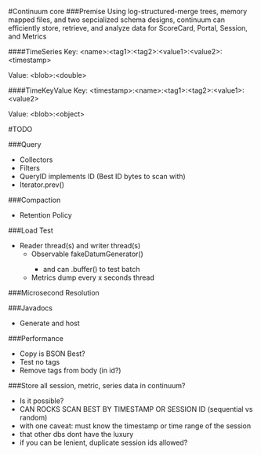 #Continuum core
###Premise
Using log-structured-merge trees, memory mapped files, and two sepcialized schema designs, continuum can efficiently store, retrieve, and analyze data for ScoreCard, Portal, Session, and Metrics

####TimeSeries
Key: \<name>:\<tag1>:\<tag2>:\<value1>:\<value2>:\<timestamp>

Value: \<blob>:\<double>

####TimeKeyValue
Key: \<timestamp>:\<name>:\<tag1>:\<tag2>:\<value1>:\<value2>

Value: \<blob>:\<object>

#TODO

###Query
 - Collectors
 - Filters
 - QueryID implements ID (Best ID bytes to scan with)
 - Iterator.prev()

###Compaction
 - Retention Policy

###Load Test
 - Reader thread(s) and writer thread(s)
   - Observable<Datum> fakeDatumGenerator()
     - and can .buffer() to test batch
   - Metrics dump every x seconds thread

###Microsecond Resolution

###Javadocs
 - Generate and host

###Performance
 - Copy is BSON Best?
 - Test no tags
 - Remove tags from body (in id?)

###Store all session, metric, series data in continuum?
 - Is it possible?
  - CAN ROCKS SCAN BEST BY TIMESTAMP OR SESSION ID (sequential vs random)
  - with one caveat: must know the timestamp or time range of the session
   - that other dbs dont have the luxury
   - if you can be lenient, duplicate session ids allowed?
